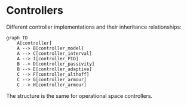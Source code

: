 # Controllers

Different controller implementations and their inheritance relationships:
```mermaid
graph TD
    A[controller]
    A --> B[controller_model]
    A --> C[controller_interval]
    A --> I[controller_PID]
    B --> D[controller_passivity]
    B --> E[controller_adaptive]
    C --> F[controller_althoff]
    C --> G[controller_armour]
    C --> H[controller_armour]
```

The structure is the same for operational space controllers.